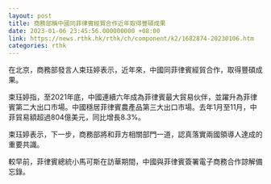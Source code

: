 ```yaml
---
layout: post
title: 商務部稱中國同菲律賓經貿合作近年取得豐碩成果
date: 2023-01-06 23:45:56.000000000 +08:00
link: https://news.rthk.hk/rthk/ch/component/k2/1682874-20230106.htm
categories: rthk
---
```


在北京，商務部發言人束珏婷表示，近年來，中國同菲律賓經貿合作，取得豐碩成果。

束珏婷指，至2021年底，中國連續六年成為菲律賓最大貿易伙伴，並躍升為菲律賓第二大出口市場。中國穩居菲律賓農產品第三大出口市場。去年1月至11月，中菲貿易額超過804億美元，同比增長8.3%。

束珏婷表示，下一步，商務部將和菲方相關部門一道，認真落實兩國領導人達成的重要共識。

較早前，菲律賓總統小馬可斯在訪華期間，中國與菲律賓簽署電子商務合作諒解備忘錄。
